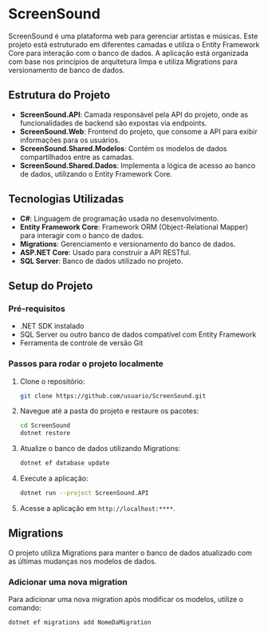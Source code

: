 # ScreenSound

ScreenSound é uma plataforma web para gerenciar artistas e músicas. Este projeto está estruturado em diferentes camadas e utiliza o Entity Framework Core para interação com o banco de dados. A aplicação está organizada com base nos princípios de arquitetura limpa e utiliza Migrations para versionamento de banco de dados.

## Estrutura do Projeto

- **ScreenSound.API**: Camada responsável pela API do projeto, onde as funcionalidades de backend são expostas via endpoints.
- **ScreenSound.Web**: Frontend do projeto, que consome a API para exibir informações para os usuários.
- **ScreenSound.Shared.Modelos**: Contém os modelos de dados compartilhados entre as camadas.
- **ScreenSound.Shared.Dados**: Implementa a lógica de acesso ao banco de dados, utilizando o Entity Framework Core.

## Tecnologias Utilizadas

- **C#**: Linguagem de programação usada no desenvolvimento.
- **Entity Framework Core**: Framework ORM (Object-Relational Mapper) para interagir com o banco de dados.
- **Migrations**: Gerenciamento e versionamento do banco de dados.
- **ASP.NET Core**: Usado para construir a API RESTful.
- **SQL Server**: Banco de dados utilizado no projeto.

## Setup do Projeto

### Pré-requisitos

- .NET SDK instalado
- SQL Server ou outro banco de dados compatível com Entity Framework
- Ferramenta de controle de versão Git

### Passos para rodar o projeto localmente

1. Clone o repositório:
    ```bash
    git clone https://github.com/usuario/ScreenSound.git
    ```

2. Navegue até a pasta do projeto e restaure os pacotes:
    ```bash
    cd ScreenSound
    dotnet restore
    ```

3. Atualize o banco de dados utilizando Migrations:
    ```bash
    dotnet ef database update
    ```

4. Execute a aplicação:
    ```bash
    dotnet run --project ScreenSound.API
    ```

5. Acesse a aplicação em `http://localhost:****`.

## Migrations

O projeto utiliza Migrations para manter o banco de dados atualizado com as últimas mudanças nos modelos de dados.

### Adicionar uma nova migration

Para adicionar uma nova migration após modificar os modelos, utilize o comando:

```bash
dotnet ef migrations add NomeDaMigration
